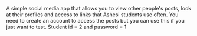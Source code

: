 A simple social media app that allows you to view other people's posts, look at their profiles and access to links that Ashesi students use often. You need to create an account to access the posts but you can use this if you just want to test. Student id = 2 and password = 1
